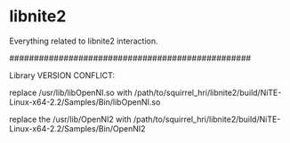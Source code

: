 libnite2
============

Everything related to libnite2 interaction.

#################################################

Library VERSION CONFLICT: 

replace /usr/lib/libOpenNI.so with /path/to/squirrel_hri/libnite2/build/NiTE-Linux-x64-2.2/Samples/Bin/libOpenNI.so

replace the /usr/lib/OpenNI2 with /path/to/squirrel_hri/libnite2/build/NiTE-Linux-x64-2.2/Samples/Bin/OpenNI2


